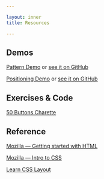 ```yaml
---

layout: inner
title: Resources

---
```

## Demos

[Pattern Demo](demos/pattern) or [see it on GitHub](https://github.com/cls-teaching/expanded-tools-interactive/tree/master/resources/demos/pattern)

[Positioning Demo](demos/positioning) or [see it on GitHub](https://github.com/cls-teaching/expanded-tools-interactive/blob/master/resources/demos/positioning/index.html)

## Exercises & Code
[50 Buttons Charette](exercise-charette.zip)

## Reference
[](https://learn.shayhowe.com/html-css/)

[Mozilla — Getting started with HTML](https://developer.mozilla.org/en-US/docs/Learn/HTML/Introduction_to_HTML/Getting_started)

[Mozilla — Intro to CSS](https://developer.mozilla.org/en-US/docs/Learn/CSS)

[Learn CSS Layout](http://learnlayout.com/)